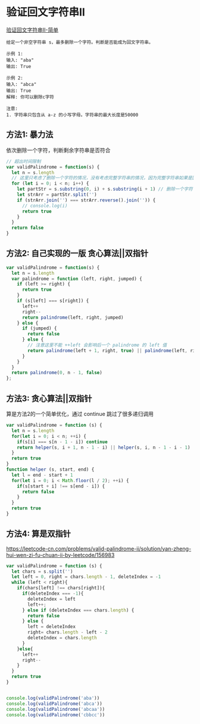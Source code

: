 # 验证回文字符串II

[验证回文字符串II-简单](https://leetcode-cn.com/problems/valid-palindrome-ii/)

```
给定一个非空字符串 s，最多删除一个字符。判断是否能成为回文字符串。

示例 1:
输入: "aba"
输出: True

示例 2:
输入: "abca"
输出: True
解释: 你可以删除c字符

注意:
1. 字符串只包含从 a-z 的小写字母。字符串的最大长度是50000
```

## 方法1: 暴力法

依次删除一个字符，判断剩余字符串是否符合

```js
// 超出时间限制
var validPalindrome = function(s) {
  let n = s.length
  // 这里只考虑了删除一个字符的情况，没有考虑完整字符串的情况，因为完整字符串如果是回文字符串，那么删除一位，仍然能够保证回文 例如: abccba，删除中间的一个c
  for (let i = 0; i < n; i++) {
    let partStr = s.substring(0, i) + s.substring(i + 1) // 删除一个字符
    let strArr = partStr.split('')
    if (strArr.join('') === strArr.reverse().join('')) {
      // console.log(i)
      return true
    }
  }
  return false
}
```

## 方法2: 自己实现的一版 贪心算法||双指针

```js
var validPalindrome = function(s) {
  let n = s.length
  var palindrome = function (left, right, jumped) {
    if (left >= right) {
      return true
    }
    if (s[left] === s[right]) {
      left++
      right--
      return palindrome(left, right, jumped)
    } else {
      if (jumped) {
        return false
      } else {
        // 注意这里不能 ++left 会影响后一个 palindrome 的 left 值
        return palindrome(left + 1, right, true) || palindrome(left, right - 1, true)
      }
    }
  }
  return palindrome(0, n - 1, false)
};
```

## 方法3: 贪心算法||双指针

算是方法2的一个简单优化，通过 continue 跳过了很多递归调用

```js
var validPalindrome = function (s) {
  let n = s.length
  for(let i = 0; i < n; ++i) {
    if(s[i] === s[n - 1 - i]) continue
    return helper(s, i + 1, n - 1 - i) || helper(s, i, n - 1 - i - 1)
  }
  return true
}
function helper (s, start, end) {
  let l = end - start + 1
  for(let i = 0; i < Math.floor(l / 2); ++i) {
    if(s[start + i] !== s[end - i]) {
      return false
    }
  }
  return true
}
```

## 方法4: 算是双指针

https://leetcode-cn.com/problems/valid-palindrome-ii/solution/yan-zheng-hui-wen-zi-fu-chuan-ii-by-leetcode/156983

```js
var validPalindrome = function (s) {
  let chars = s.split('')
  let left = 0, right = chars.length - 1, deleteIndex = -1
  while (left < right){
    if(chars[left] !== chars[right]){
      if(deleteIndex === -1){
        deleteIndex = left
        left++;
      } else if (deleteIndex === chars.length) {
        return false
      } else {
        left = deleteIndex
        right= chars.length - left - 2
        deleteIndex = chars.length
      }
    }else{
      left++
      right--
    }
  }
  return true
}


console.log(validPalindrome('aba'))
console.log(validPalindrome('abca'))
console.log(validPalindrome('abcaa'))
console.log(validPalindrome('cbbcc'))
```
